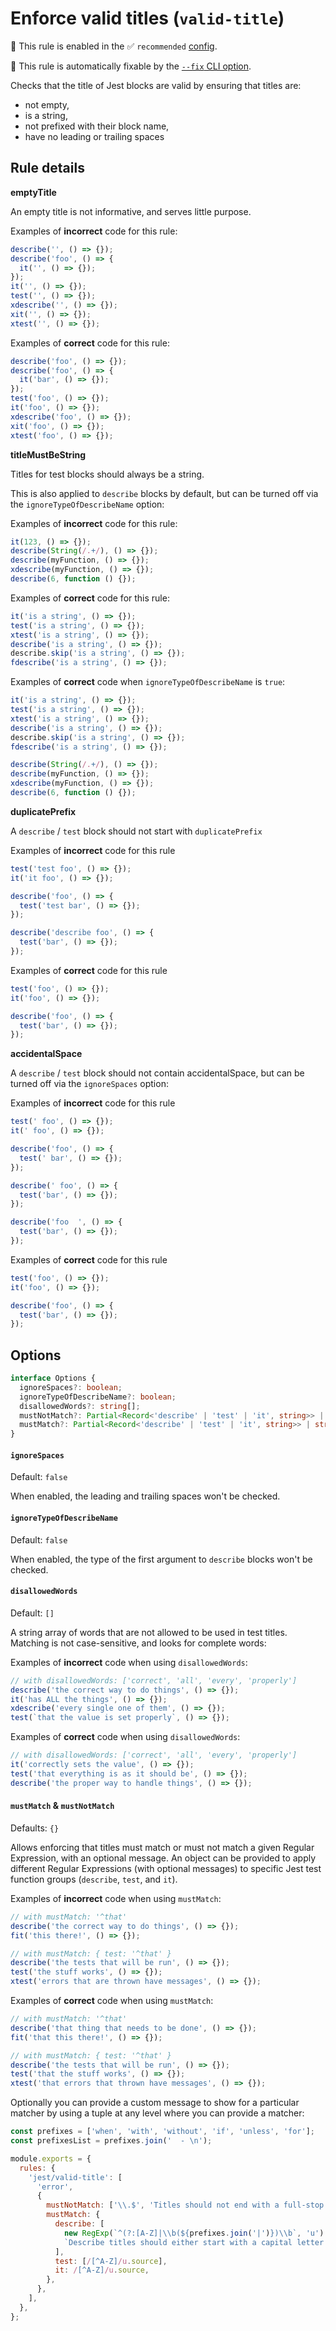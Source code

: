 # Enforce valid titles (`valid-title`)

💼 This rule is enabled in the ✅ `recommended`
[config](https://github.com/jest-community/eslint-plugin-jest/blob/main/README.md#shareable-configurations).

🔧 This rule is automatically fixable by the
[`--fix` CLI option](https://eslint.org/docs/latest/user-guide/command-line-interface#--fix).

<!-- end auto-generated rule header -->

Checks that the title of Jest blocks are valid by ensuring that titles are:

- not empty,
- is a string,
- not prefixed with their block name,
- have no leading or trailing spaces

## Rule details

**emptyTitle**

An empty title is not informative, and serves little purpose.

Examples of **incorrect** code for this rule:

```js
describe('', () => {});
describe('foo', () => {
  it('', () => {});
});
it('', () => {});
test('', () => {});
xdescribe('', () => {});
xit('', () => {});
xtest('', () => {});
```

Examples of **correct** code for this rule:

```js
describe('foo', () => {});
describe('foo', () => {
  it('bar', () => {});
});
test('foo', () => {});
it('foo', () => {});
xdescribe('foo', () => {});
xit('foo', () => {});
xtest('foo', () => {});
```

**titleMustBeString**

Titles for test blocks should always be a string.

This is also applied to `describe` blocks by default, but can be turned off via
the `ignoreTypeOfDescribeName` option:

Examples of **incorrect** code for this rule:

```js
it(123, () => {});
describe(String(/.+/), () => {});
describe(myFunction, () => {});
xdescribe(myFunction, () => {});
describe(6, function () {});
```

Examples of **correct** code for this rule:

```js
it('is a string', () => {});
test('is a string', () => {});
xtest('is a string', () => {});
describe('is a string', () => {});
describe.skip('is a string', () => {});
fdescribe('is a string', () => {});
```

Examples of **correct** code when `ignoreTypeOfDescribeName` is `true`:

```js
it('is a string', () => {});
test('is a string', () => {});
xtest('is a string', () => {});
describe('is a string', () => {});
describe.skip('is a string', () => {});
fdescribe('is a string', () => {});

describe(String(/.+/), () => {});
describe(myFunction, () => {});
xdescribe(myFunction, () => {});
describe(6, function () {});
```

**duplicatePrefix**

A `describe` / `test` block should not start with `duplicatePrefix`

Examples of **incorrect** code for this rule

```js
test('test foo', () => {});
it('it foo', () => {});

describe('foo', () => {
  test('test bar', () => {});
});

describe('describe foo', () => {
  test('bar', () => {});
});
```

Examples of **correct** code for this rule

```js
test('foo', () => {});
it('foo', () => {});

describe('foo', () => {
  test('bar', () => {});
});
```

**accidentalSpace**

A `describe` / `test` block should not contain accidentalSpace, but can be
turned off via the `ignoreSpaces` option:

Examples of **incorrect** code for this rule

```js
test(' foo', () => {});
it(' foo', () => {});

describe('foo', () => {
  test(' bar', () => {});
});

describe(' foo', () => {
  test('bar', () => {});
});

describe('foo  ', () => {
  test('bar', () => {});
});
```

Examples of **correct** code for this rule

```js
test('foo', () => {});
it('foo', () => {});

describe('foo', () => {
  test('bar', () => {});
});
```

## Options

```ts
interface Options {
  ignoreSpaces?: boolean;
  ignoreTypeOfDescribeName?: boolean;
  disallowedWords?: string[];
  mustNotMatch?: Partial<Record<'describe' | 'test' | 'it', string>> | string;
  mustMatch?: Partial<Record<'describe' | 'test' | 'it', string>> | string;
}
```

#### `ignoreSpaces`

Default: `false`

When enabled, the leading and trailing spaces won't be checked.

#### `ignoreTypeOfDescribeName`

Default: `false`

When enabled, the type of the first argument to `describe` blocks won't be
checked.

#### `disallowedWords`

Default: `[]`

A string array of words that are not allowed to be used in test titles. Matching
is not case-sensitive, and looks for complete words:

Examples of **incorrect** code when using `disallowedWords`:

```js
// with disallowedWords: ['correct', 'all', 'every', 'properly']
describe('the correct way to do things', () => {});
it('has ALL the things', () => {});
xdescribe('every single one of them', () => {});
test(`that the value is set properly`, () => {});
```

Examples of **correct** code when using `disallowedWords`:

```js
// with disallowedWords: ['correct', 'all', 'every', 'properly']
it('correctly sets the value', () => {});
test('that everything is as it should be', () => {});
describe('the proper way to handle things', () => {});
```

#### `mustMatch` & `mustNotMatch`

Defaults: `{}`

Allows enforcing that titles must match or must not match a given Regular
Expression, with an optional message. An object can be provided to apply
different Regular Expressions (with optional messages) to specific Jest test
function groups (`describe`, `test`, and `it`).

Examples of **incorrect** code when using `mustMatch`:

```js
// with mustMatch: '^that'
describe('the correct way to do things', () => {});
fit('this there!', () => {});

// with mustMatch: { test: '^that' }
describe('the tests that will be run', () => {});
test('the stuff works', () => {});
xtest('errors that are thrown have messages', () => {});
```

Examples of **correct** code when using `mustMatch`:

```js
// with mustMatch: '^that'
describe('that thing that needs to be done', () => {});
fit('that this there!', () => {});

// with mustMatch: { test: '^that' }
describe('the tests that will be run', () => {});
test('that the stuff works', () => {});
xtest('that errors that thrown have messages', () => {});
```

Optionally you can provide a custom message to show for a particular matcher by
using a tuple at any level where you can provide a matcher:

```js
const prefixes = ['when', 'with', 'without', 'if', 'unless', 'for'];
const prefixesList = prefixes.join('  - \n');

module.exports = {
  rules: {
    'jest/valid-title': [
      'error',
      {
        mustNotMatch: ['\\.$', 'Titles should not end with a full-stop'],
        mustMatch: {
          describe: [
            new RegExp(`^(?:[A-Z]|\\b(${prefixes.join('|')})\\b`, 'u').source,
            `Describe titles should either start with a capital letter or one of the following prefixes: ${prefixesList}`,
          ],
          test: [/[^A-Z]/u.source],
          it: /[^A-Z]/u.source,
        },
      },
    ],
  },
};
```
